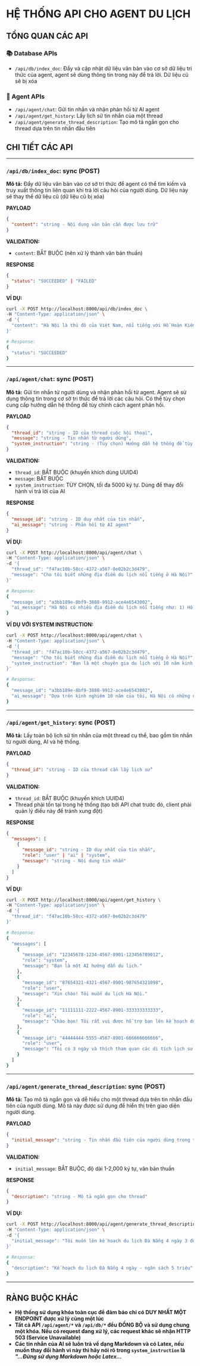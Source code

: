 # HỆ THỐNG API CHO AGENT DU LỊCH

## TỔNG QUAN CÁC API

### 📚 Database APIs
- `/api/db/index_doc`: Đẩy và cập nhật dữ liệu văn bản vào cơ sở dữ liệu tri thức của agent, agent sẽ dùng thông tin trong này để trả lời. Dữ liệu cũ sẽ bị xóa

### 🤖 Agent APIs  
- `/api/agent/chat`: Gửi tin nhắn và nhận phản hồi từ AI agent
- `/api/agent/get_history`: Lấy lịch sử tin nhắn của một thread
- `/api/agent/generate_thread_description`: Tạo mô tả ngắn gọn cho thread dựa trên tin nhắn đầu tiên

## CHI TIẾT CÁC API
---  
### `/api/db/index_doc`: sync (POST)

**Mô tả:** Đẩy dữ liệu văn bản vào cơ sở tri thức để agent có thể tìm kiếm và truy xuất thông tin liên quan khi trả lời câu hỏi của người dùng. Dữ liệu này sẽ thay thế dữ liệu cũ (dữ liệu cũ bị xóa)

**PAYLOAD**  
```json
{
  "content": "string - Nội dung văn bản cần được lưu trữ"
}
```

**VALIDATION:**
- `content`: BẮT BUỘC (nên xử lý thành văn bản thuần)

**RESPONSE**
```json
{
  "status": "SUCCEEDED" | "FAILED"
}
```

**VÍ DỤ:**
```bash
curl -X POST http://localhost:8000/api/db/index_doc \
-H "Content-Type: application/json" \
-d '{
  "content": "Hà Nội là thủ đô của Việt Nam, nổi tiếng với Hồ Hoàn Kiếm, Văn Miếu và nhiều di tích lịch sử. Thành phố có khí hậu nhiệt đới gió mùa với 4 mùa rõ rệt."
}'

# Response:
{
  "status": "SUCCEEDED"
}
```

---  

### `/api/agent/chat`: sync (POST)

**Mô tả:** Gửi tin nhắn từ người dùng và nhận phản hồi từ agent. Agent sẽ sử dụng thông tin trong cơ sở tri thức để trả lời các câu hỏi. Có thể tùy chọn cung cấp hướng dẫn hệ thống để tùy chỉnh cách agent phản hồi.

**PAYLOAD**
```json
{
  "thread_id": "string - ID của thread cuộc hội thoại",
  "message": "string - Tin nhắn từ người dùng",
  "system_instruction": "string - (Tùy chọn) Hướng dẫn hệ thống để tùy chỉnh cách AI phản hồi"
}
```

**VALIDATION:**
- `thread_id`: BẮT BUỘC (khuyến khích dùng UUID4)
- `message`: BẮT BUỘC
- `system_instruction`: TÙY CHỌN, tối đa 5000 ký tự. Dùng để thay đổi hành vi trả lời của AI

**RESPONSE**
```json
{   
  "message_id": "string - ID duy nhất của tin nhắn",
  "ai_message": "string - Phản hồi từ AI agent"
}
```

**VÍ DỤ:**
```bash
curl -X POST http://localhost:8000/api/agent/chat \
-H "Content-Type: application/json" \
-d '{
  "thread_id": "f47ac10b-58cc-4372-a567-0e02b2c3d479",
  "message": "Cho tôi biết những địa điểm du lịch nổi tiếng ở Hà Nội?"
}'

# Response:
{
  "message_id": "a3bb189e-8bf9-3888-9912-ace4e6543002",
  "ai_message": "Hà Nội có nhiều địa điểm du lịch nổi tiếng như: 1) Hồ Hoàn Kiếm - trung tâm thành phố với Đền Ngọc Sơn, 2) Văn Miếu - Quốc Tử Giám - nơi thờ Khổng Tử và các bậc hiền tài, 3) Phố cổ Hà Nội với 36 phố phường truyền thống..."
}
```

**VÍ DỤ VỚI SYSTEM INSTRUCTION:**
```bash
curl -X POST http://localhost:8000/api/agent/chat \
-H "Content-Type: application/json" \
-d '{
  "thread_id": "f47ac10b-58cc-4372-a567-0e02b2c3d479",
  "message": "Cho tôi biết những địa điểm du lịch nổi tiếng ở Hà Nội?",
  "system_instruction": "Bạn là một chuyên gia du lịch với 10 năm kinh nghiệm. Hãy đưa ra lời khuyên chi tiết về giá cả, thời gian tốt nhất để đi và những lưu ý quan trọng."
}'

# Response:
{
  "message_id": "a3bb189e-8bf9-3888-9912-ace4e6543002",
  "ai_message": "Dựa trên kinh nghiệm 10 năm của tôi, Hà Nội có những địa điểm không thể bỏ qua: 1) Hồ Hoàn Kiếm (miễn phí, đẹp nhất vào buổi sáng sớm 5-7h), 2) Văn Miếu (30,000đ/vé, nên đi sáng thứ 7 để tránh đông), 3) Phố cổ (miễn phí dạo bộ, cuối tuần có phố đi bộ). Lưu ý: tránh giờ cao điểm 7-9h và 17-19h..."
}
```

---

### `/api/agent/get_history`: sync (POST)

**Mô tả:** Lấy toàn bộ lịch sử tin nhắn của một thread cụ thể, bao gồm tin nhắn từ người dùng, AI và hệ thống.

**PAYLOAD**   
```json
{
  "thread_id": "string - ID của thread cần lấy lịch sử"
}
```

**VALIDATION:**
- `thread_id`: BẮT BUỘC (khuyến khích UUID4)
- Thread phải tồn tại trong hệ thống (tạo bởi API chat trước đó, client phải quản lý điều này để tránh xung đột)

**RESPONSE**  
```json
{
  "messages": [
    {
      "message_id": "string - ID duy nhất của tin nhắn",
      "role": "user" | "ai" | "system",
      "message": "string - Nội dung tin nhắn"
    }
  ]
}
```

**VÍ DỤ:**
```bash
curl -X POST http://localhost:8000/api/agent/get_history \
-H "Content-Type: application/json" \
-d '{
  "thread_id": "f47ac10b-58cc-4372-a567-0e02b2c3d479"
}'

# Response:
{
  "messages": [
    {
      "message_id": "12345678-1234-4567-8901-123456789012",
      "role": "system",
      "message": "Bạn là một AI hướng dẫn du lịch."
    },
    {
      "message_id": "87654321-4321-4567-8901-987654321098",
      "role": "user",
      "message": "Xin chào! Tôi muốn du lịch Hà Nội."
    },
    {
      "message_id": "11111111-2222-4567-8901-333333333333", 
      "role": "ai",
      "message": "Chào bạn! Tôi rất vui được hỗ trợ bạn lên kế hoạch du lịch Hà Nội. Bạn có thể cho tôi biết thời gian dự kiến và sở thích của bạn không?"
    },
    {
      "message_id": "44444444-5555-4567-8901-666666666666",
      "role": "user", 
      "message": "Tôi có 3 ngày và thích tham quan các di tích lịch sử."
    }
  ]
}
```
---  

### `/api/agent/generate_thread_description`: sync (POST)

**Mô tả:** Tạo mô tả ngắn gọn và dễ hiểu cho một thread dựa trên tin nhắn đầu tiên của người dùng. Mô tả này được sử dụng để hiển thị trên giao diện người dùng.

**PAYLOAD**
```json
{
  "initial_message": "string - Tin nhắn đầu tiên của người dùng trong thread"
}
```

**VALIDATION:**
- `initial_message`: BẮT BUỘC, độ dài 1-2,000 ký tự, văn bản thuần

**RESPONSE**
```json
{
  "description": "string - Mô tả ngắn gọn cho thread"
}
```

**VÍ DỤ:**
```bash
curl -X POST http://localhost:8000/api/agent/generate_thread_description \
-H "Content-Type: application/json" \
-d '{
  "initial_message": "Tôi muốn lên kế hoạch du lịch Đà Nẵng 4 ngày 3 đêm với ngân sách 5 triệu đồng"
}'

# Response:
{
  "description": "Kế hoạch du lịch Đà Nẵng 4 ngày - ngân sách 5 triệu"
}
```

---



## RÀNG BUỘC KHÁC
- **Hệ thống sử dụng khóa toàn cục để đảm bảo chỉ có DUY NHẤT MỘT ENDPOINT được xử lý cùng một lúc**
- **Tất cả API `/api/agent/*` và `/api/db/*` đều ĐỒNG BỘ và sử dụng chung một khóa. Nếu có request đang xử lý, các request khác sẽ nhận HTTP 503 (Service Unavailable)**
- **Các tin nhắn của AI sẽ luôn trả về dạng Markdown và có Latex, nếu muốn thay đổi hành vi này thì hãy nói rõ trong `system_instruction` là *"...Đừng sử dụng Markdown hoặc Latex...***